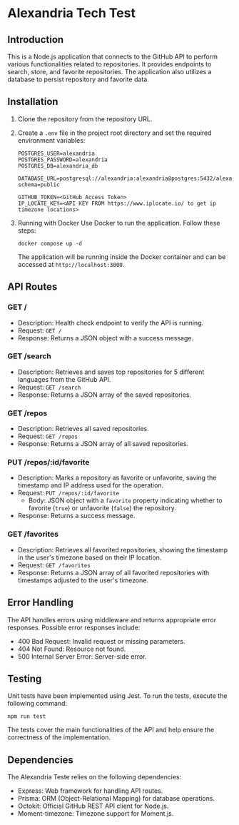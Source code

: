# Alexandria Tech Test

## Introduction

This is a Node.js application that connects to the GitHub API to perform various functionalities related to repositories. It provides endpoints to search, store, and favorite repositories. The application also utilizes a database to persist repository and favorite data.

## Installation

1. Clone the repository from the repository URL.
2. Create a `.env` file in the project root directory and set the required environment variables:

   ```
   POSTGRES_USER=alexandria
   POSTGRES_PASSWORD=alexandria
   POSTGRES_DB=alexandria_db

   DATABASE_URL=postgresql://alexandria:alexandria@postgres:5432/alexandria_db?schema=public

   GITHUB_TOKEN=<GitHub Access Token>
   IP_LOCATE_KEY=<API KEY FROM https://www.iplocate.io/ to get ip timezone locations>
   ```

3. Running with Docker
   Use Docker to run the application. Follow these steps:

   `docker compose up -d`

   The application will be running inside the Docker container and can be accessed at `http://localhost:3000`.

## API Routes

### GET /

- Description: Health check endpoint to verify the API is running.
- Request: `GET /`
- Response: Returns a JSON object with a success message.

### GET /search

- Description: Retrieves and saves top repositories for 5 different languages from the GitHub API.
- Request: `GET /search`
- Response: Returns a JSON array of the saved repositories.

### GET /repos

- Description: Retrieves all saved repositories.
- Request: `GET /repos`
- Response: Returns a JSON array of all saved repositories.

### PUT /repos/:id/favorite

- Description: Marks a repository as favorite or unfavorite, saving the timestamp and IP address used for the operation.
- Request: `PUT /repos/:id/favorite`
  - Body: JSON object with a `favorite` property indicating whether to favorite (`true`) or unfavorite (`false`) the repository.
- Response: Returns a success message.

### GET /favorites

- Description: Retrieves all favorited repositories, showing the timestamp in the user's timezone based on their IP location.
- Request: `GET /favorites`
- Response: Returns a JSON array of all favorited repositories with timestamps adjusted to the user's timezone.

## Error Handling

The API handles errors using middleware and returns appropriate error responses. Possible error responses include:

- 400 Bad Request: Invalid request or missing parameters.
- 404 Not Found: Resource not found.
- 500 Internal Server Error: Server-side error.

## Testing

Unit tests have been implemented using Jest. To run the tests, execute the following command:

`npm run test`

The tests cover the main functionalities of the API and help ensure the correctness of the implementation.

## Dependencies

The Alexandria Teste relies on the following dependencies:

- Express: Web framework for handling API routes.
- Prisma: ORM (Object-Relational Mapping) for database operations.
- Octokit: Official GitHub REST API client for Node.js.
- Moment-timezone: Timezone support for Moment.js.
